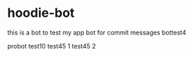 # hoodie-bot
this is a bot to test my app
bot for commit messages
bottest4

probot test10
test45 1
test45 2
